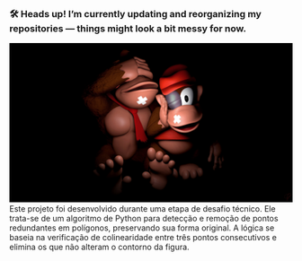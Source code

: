 ### 🛠️ Heads up! I’m currently updating and reorganizing my repositories — things might look a bit messy for now.
![](dkgameover.jpg)
Este projeto foi desenvolvido durante uma etapa de desafio técnico. Ele trata-se de um algoritmo de Python para detecção e remoção de pontos redundantes em polígonos, preservando sua forma original. A lógica se baseia na verificação de colinearidade entre três pontos consecutivos e elimina os que não alteram o contorno da figura.
